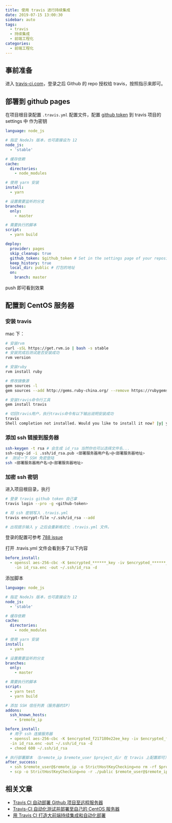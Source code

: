 ```yaml
---
title: 使用 travis 进行持续集成
date: 2019-07-15 13:00:30
sidebar: auto
tags:
  - travis
  - 持续集成
  - 前端工程化
categories:
  - 前端工程化
---
```


## 事前准备

进入 [travis-ci.com](https://travis-ci.com)，登录之后 Github 的 repo 授权给 travis，按照指示来即可。

## 部署到 github pages

在项目根目录配置 `.travis.yml` 配置文件，配置 [github token](https://github.com/settings/tokens) 到 travis 项目的 settings 中 作为密钥

```yml
language: node_js

# 指定 NodeJs 版本，也可直接设为 12
node_js:
  - 'stable'

# 缓存依赖
cache:
  directories:
    - node_modules

# 使用 yarn 安装
install:
  - yarn

# 设置需要监听的分支
branches:
  only:
    - master

# 需要执行的脚本
script:
  - yarn build

deploy:
  provider: pages
  skip_cleanup: true
  github_token: $github_token # Set in the settings page of your repository, as a secure variable
  keep_history: true
  local_dir: public # 打包的地址
  on:
    branch: master
```

push 即可看到效果

## 配置到 CentOS 服务器

### 安装 travis

mac 下：

```bash
# 安装rvm
curl -sSL https://get.rvm.io | bash -s stable
# 安装完成后测试是否安装成功
rvm version

# 安装ruby
rvm install ruby

# 修改镜像源
gem sources -l
gem sources --add http://gems.ruby-china.org/ --remove https://rubygems.org/

# 安装travis命令行工具
gem install travis

# 切回travis用户，执行travis命令有以下输出说明安装成功
travis
Shell completion not installed. Would you like to install it now? |y| y...
```

### 添加 ssh 链接到服务器

```bash
ssh-keygen -t rsa # 会生成 id_rsa 当然你也可以选择文件名...
ssh-copy-id -i .ssh/id_rsa.pub <部署服务器用户名>@<部署服务器地址>
#  测试一下 SSH 免密登陆
ssh <部署服务器用户名>@<部署服务器地址>
```

### 加密 ssh 密钥

进入项目根目录，执行

```bash
# 登录 travis github token 自己拿
travis login --pro -g <github-token>

# 将 ssh 密钥写入 .travis.yml
travis encrypt-file ~/.ssh/id_rsa --add

# 出现提示输入 y 之后会重新格式化 .travis.yml 文件。
```

登录的配置可参考 [788 issue](https://github.com/travis-ci/travis.rb/issues/788#issuecomment-750927765)

打开 .travis.yml 文件会看到多了以下内容

```yml
before_install:
  - openssl aes-256-cbc -K $encrypted_******_key -iv $encrypted_******_iv
    -in id_rsa.enc -out ~/.ssh/id_rsa -d
```

添加脚本

```yml
language: node_js

# 指定 NodeJs 版本，也可直接设为 12
node_js:
  - 'stable'

# 缓存依赖
cache:
  directories:
    - node_modules

# 使用 yarn 安装
install:
  - yarn

# 设置需要监听的分支
branches:
  only:
    - master

# 需要执行的脚本
script:
  - yarn test
  - yarn build

# 添加 SSH 信任列表（服务器的IP）
addons:
  ssh_known_hosts:
    - $remote_ip

before_install:
  # 用于 ssh 连接服务器
  - openssl aes-256-cbc -K $encrypted_f217180e22ee_key -iv $encrypted_f217180e22ee_iv
  -in id_rsa.enc -out ~/.ssh/id_rsa -d
  - chmod 600 ~/.ssh/id_rsa

# 执行部署脚本 （$remote_ip $remote_user $project_dir 在 travis 上配置即可）
after_success:
  - ssh $remote_user@$remote_ip -o StrictHostKeyChecking=no rm -rf $project_dir
  - scp -o StrictHostKeyChecking=no -r ./public $remote_user@$remote_ip:$project_dir
```

## 相关文章

- [Travis CI 自动部署 Github 项目至远程服务器](https://www.bluesdream.com/blog/travis-ci-auto-deployment-the-github-project-to-remote-server.html)
- [Travis-CI 自动化测试并部署至自己的 CentOS 服务器](https://juejin.cn/post/6844903570563858445)
- [用 Travis CI 打造大前端持续集成和自动化部署](https://juejin.cn/post/6844903808758185998)
